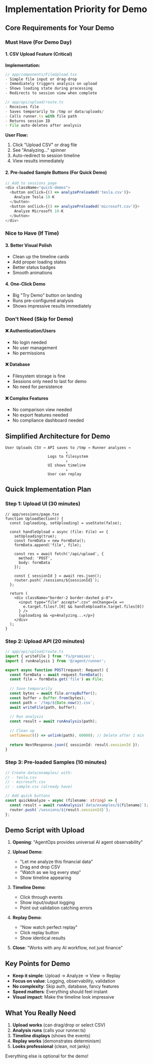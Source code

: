 # Implementation Priority for Demo

## Core Requirements for Your Demo

### Must Have (For Demo Day)

#### 1. CSV Upload Feature (Critical)
**Implementation:**
```typescript
// app/components/FileUpload.tsx
- Simple file input or drag-drop
- Immediately triggers analysis on upload
- Shows loading state during processing
- Redirects to session view when complete

// app/api/upload/route.ts
- Receives file
- Saves temporarily to /tmp or data/uploads/
- Calls runner.ts with file path
- Returns session ID
- File auto-deletes after analysis
```

**User Flow:**
1. Click "Upload CSV" or drag file
2. See "Analyzing..." spinner
3. Auto-redirect to session timeline
4. View results immediately

#### 2. Pre-loaded Sample Buttons (For Quick Demo)
```typescript
// Add to sessions page
<div className="quick-demos">
  <button onClick={() => analyzePreloaded('tesla.csv')}>
    Analyze Tesla 10-K
  </button>
  <button onClick={() => analyzePreloaded('microsoft.csv')}>
    Analyze Microsoft 10-K
  </button>
</div>
```

### Nice to Have (If Time)

#### 3. Better Visual Polish
- Clean up the timeline cards
- Add proper loading states
- Better status badges
- Smooth animations

#### 4. One-Click Demo
- Big "Try Demo" button on landing
- Runs pre-configured analysis
- Shows impressive results immediately

### Don't Need (Skip for Demo)

#### ❌ Authentication/Users
- No login needed
- No user management
- No permissions

#### ❌ Database
- Filesystem storage is fine
- Sessions only need to last for demo
- No need for persistence

#### ❌ Complex Features
- No comparison view needed
- No export features needed
- No compliance dashboard needed

## Simplified Architecture for Demo

```
User Uploads CSV → API saves to /tmp → Runner analyzes → 
                           ↓
                   Logs to filesystem
                           ↓
                   UI shows timeline
                           ↓
                   User can replay
```

## Quick Implementation Plan

### Step 1: Upload UI (30 minutes)
```tsx
// app/sessions/page.tsx
function UploadSection() {
  const [uploading, setUploading] = useState(false);
  
  const handleUpload = async (file: File) => {
    setUploading(true);
    const formData = new FormData();
    formData.append('file', file);
    
    const res = await fetch('/api/upload', {
      method: 'POST',
      body: formData
    });
    
    const { sessionId } = await res.json();
    router.push(`/sessions/${sessionId}`);
  };
  
  return (
    <div className="border-2 border-dashed p-8">
      <input type="file" accept=".csv" onChange={e => 
        e.target.files?.[0] && handleUpload(e.target.files[0])
      } />
      {uploading && <p>Analyzing...</p>}
    </div>
  );
}
```

### Step 2: Upload API (20 minutes)
```typescript
// app/api/upload/route.ts
import { writeFile } from 'fs/promises';
import { runAnalysis } from '@/agent/runner';

export async function POST(request: Request) {
  const formData = await request.formData();
  const file = formData.get('file') as File;
  
  // Save temporarily
  const bytes = await file.arrayBuffer();
  const buffer = Buffer.from(bytes);
  const path = `/tmp/${Date.now()}.csv`;
  await writeFile(path, buffer);
  
  // Run analysis
  const result = await runAnalysis(path);
  
  // Clean up
  setTimeout(() => unlink(path), 60000); // Delete after 1 min
  
  return NextResponse.json({ sessionId: result.sessionId });
}
```

### Step 3: Pre-loaded Samples (10 minutes)
```typescript
// Create data/examples/ with:
// - tesla.csv
// - microsoft.csv
// - sample.csv (already have)

// Add quick buttons
const quickAnalyze = async (filename: string) => {
  const result = await runAnalysis(`data/examples/${filename}`);
  router.push(`/sessions/${result.sessionId}`);
};
```

## Demo Script with Upload

1. **Opening**: "AgentOps provides universal AI agent observability"

2. **Upload Demo**: 
   - "Let me analyze this financial data"
   - Drag and drop CSV
   - "Watch as we log every step"
   - Show timeline appearing

3. **Timeline Demo**:
   - Click through events
   - Show input/output logging
   - Point out validation catching errors

4. **Replay Demo**:
   - "Now watch perfect replay"
   - Click replay button
   - Show identical results

5. **Close**: "Works with any AI workflow, not just finance"

## Key Points for Demo

- **Keep it simple**: Upload → Analyze → View → Replay
- **Focus on value**: Logging, observability, validation
- **No complexity**: Skip auth, database, fancy features
- **Speed matters**: Everything should feel instant
- **Visual impact**: Make the timeline look impressive

## What You Really Need

1. **Upload works** (can drag/drop or select CSV)
2. **Analysis runs** (calls your runner.ts)
3. **Timeline displays** (shows the events)
4. **Replay works** (demonstrates determinism)
5. **Looks professional** (clean, not janky)

Everything else is optional for the demo!